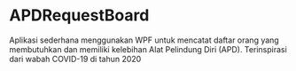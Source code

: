 # APDRequestBoard
Aplikasi sederhana menggunakan WPF untuk mencatat daftar orang yang membutuhkan dan memiliki kelebihan Alat Pelindung Diri (APD). Terinspirasi dari wabah COVID-19 di tahun 2020
